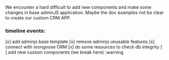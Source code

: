 We encounter a hard difficult to add new components and make some changes in base adminJS application. Maybe the doc examples not be clear to create our custom CRM APP.

### timeline events:

 [x] add adminjs base template
 [x] remove adminjs unusable features
 [x] connect with mongoose ORM
 [x] do some resources to check db integrity
 [ ] add new custom components (we break here) :warning
